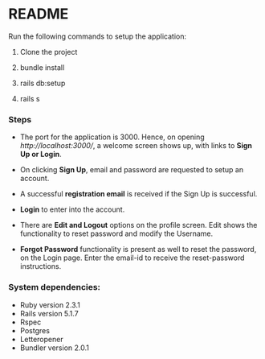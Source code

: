 # README

Run the following commands to setup the application:

1. Clone the project

2. bundle install

3. rails db:setup

4. rails s

### Steps

* The port for the application is 3000. Hence, on opening *http://localhost:3000/*, a welcome screen shows up, with links to __Sign Up or Login__.

* On clicking __Sign Up__, email and password are requested to setup an account.

* A successful __registration email__ is received if the Sign Up is successful.

* __Login__ to enter into the account.

* There are __Edit and Logout__ options on the profile screen. Edit shows the functionality to reset password and modify the Username.

* __Forgot Password__ functionality is present as well to reset the password, on the Login page. Enter the email-id to receive the reset-password instructions.

### System dependencies:

- Ruby version 2.3.1
- Rails version 5.1.7
- Rspec
- Postgres
- Letteropener
- Bundler version 2.0.1
